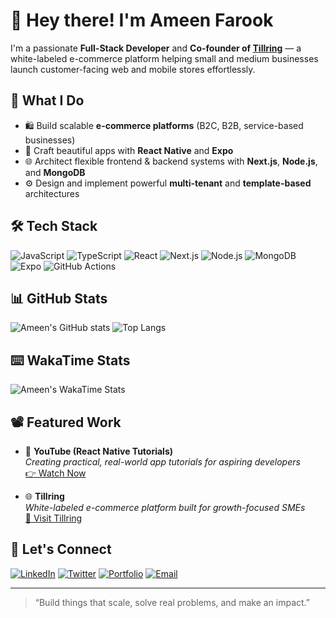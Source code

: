# 👋 Hey there! I'm Ameen Farook

I'm a passionate **Full-Stack Developer** and **Co-founder of [Tillring](https://tillring.com)** — a white-labeled e-commerce platform helping small and medium businesses launch customer-facing web and mobile stores effortlessly.

## 🚀 What I Do

- 🛍️ Build scalable **e-commerce platforms** (B2C, B2B, service-based businesses)
- 📱 Craft beautiful apps with **React Native** and **Expo**
- 🌐 Architect flexible frontend & backend systems with **Next.js**, **Node.js**, and **MongoDB**
- ⚙️ Design and implement powerful **multi-tenant** and **template-based** architectures

## 🛠️ Tech Stack

![JavaScript](https://img.shields.io/badge/-JavaScript-black?style=flat-square&logo=javascript)
![TypeScript](https://img.shields.io/badge/-TypeScript-black?style=flat-square&logo=typescript)
![React](https://img.shields.io/badge/-React-black?style=flat-square&logo=react)
![Next.js](https://img.shields.io/badge/-Next.js-black?style=flat-square&logo=next.js)
![Node.js](https://img.shields.io/badge/-Node.js-black?style=flat-square&logo=node.js)
![MongoDB](https://img.shields.io/badge/-MongoDB-black?style=flat-square&logo=mongodb)
![Expo](https://img.shields.io/badge/-Expo-black?style=flat-square&logo=expo)
![GitHub Actions](https://img.shields.io/badge/-GitHub_Actions-black?style=flat-square&logo=githubactions)

## 📊 GitHub Stats

![Ameen's GitHub stats](https://github-readme-stats.vercel.app/api?username=ameenfarook8&show_icons=true&theme=radical)
![Top Langs](https://github-readme-stats.vercel.app/api/top-langs/?username=ameenfarook8&layout=compact&theme=radical)

## ⌨️ WakaTime Stats

<!-- Replace `yourusername` with your actual WakaTime username -->
<!-- You must install https://github.com/anmol098/waka-readme-stats and schedule it in your repo -->

![Ameen's WakaTime Stats](https://github-readme-stats.vercel.app/api/wakatime?username=ameenfarook8&theme=radical)

## 📽️ Featured Work

- 🎥 **YouTube (React Native Tutorials)**  
  _Creating practical, real-world app tutorials for aspiring developers_  
  [👉 Watch Now](https://www.youtube.com/@ameenfarook)

- 🌐 **Tillring**  
  _White-labeled e-commerce platform built for growth-focused SMEs_  
  [🚀 Visit Tillring](https://tillring.com)

## 🤝 Let's Connect

[![LinkedIn](https://img.shields.io/badge/-LinkedIn-blue?style=flat-square&logo=linkedin)](https://linkedin.com/in/ameenfarook)
[![Twitter](https://img.shields.io/badge/-Twitter-blue?style=flat-square&logo=twitter)](https://twitter.com/@im_ameenfarook)
[![Portfolio](https://img.shields.io/badge/-Portfolio-000?style=flat-square&logo=google-chrome)](https://ameenfarook8.github.io)
[![Email](https://img.shields.io/badge/-Email-black?style=flat-square&logo=gmail)](mailto:ameen.farook8@gmail.com)

---

> “Build things that scale, solve real problems, and make an impact.”

